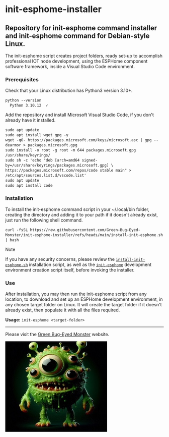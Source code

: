 # init-esphome-installer
## Repository for init-esphome command installer and init-esphome command for Debian-style Linux.

The init-esphome script creates project folders, ready set-up to accomplish professional IOT node development, using the ESPHome component software framework, inside a Visual Studio Code environment.

### Prerequisites

Check that your Linux distribution has Python3 version 3.10+.
```
python --version
  Python 3.10.12  ✓
```

Add the repository and install Microsoft Visual Studio Code, if you don't already have it installed.
```
sudo apt update
sudo apt install wget gpg -y
wget -qO- https://packages.microsoft.com/keys/microsoft.asc | gpg --dearmor > packages.microsoft.gpg
sudo install -o root -g root -m 644 packages.microsoft.gpg /usr/share/keyrings/
sudo sh -c 'echo "deb [arch=amd64 signed-by=/usr/share/keyrings/packages.microsoft.gpg] \
https://packages.microsoft.com/repos/code stable main" > /etc/apt/sources.list.d/vscode.list'
sudo apt update
sudo apt install code
```

### Installation


To install the init-esphome command script in your ~/.local/bin folder, creating the directory and adding it to your path if it doesn't already exist, just run the following shell command.
```
curl -fsSL https://raw.githubusercontent.com/Green-Bug-Eyed-Monster/init-esphome-installer/refs/heads/main/install-init-esphome.sh | bash
```
> [!NOTE]
> If you have any security concerns, please review the [`install-init-esphome.sh`](./install-init-esphome.sh) installation script, as well as the [`init-esphome`](./init-esphome) development environment creation script itself, before invoking the installer.

### Use
After installation, you may then run the init-esphome script from any location, to download and set up an ESPHome development environment, in any chosen target folder on Linux. It will create the target folder if it doesn't already exist, then populate it with all the files required. 

**Usage:** `init-esphome <target-folder>`

---

Please visit the [Green Bug-Eyed Monster](https://green.bug-eyed.monster/) website.

![Picture of a Green Bug-Eyed Monster.](/images/GBEM.jpg)

